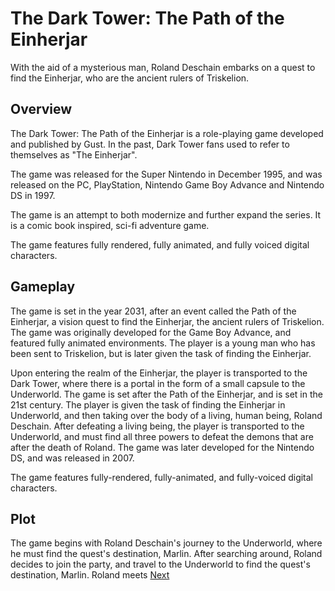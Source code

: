 # The Dark Tower: The Path of the Einherjar

With the aid of a mysterious man, Roland Deschain embarks on a quest to find the Einherjar, who are the ancient rulers of Triskelion.

## Overview

The Dark Tower: The Path of the Einherjar is a role-playing game developed and published by Gust. In the past, Dark Tower fans used to refer to themselves as "The Einherjar".

The game was released for the Super Nintendo in December 1995, and was released on the PC, PlayStation, Nintendo Game Boy Advance and Nintendo DS in 1997.

The game is an attempt to both modernize and further expand the series. It is a comic book inspired, sci-fi adventure game.

The game features fully rendered, fully animated, and fully voiced digital characters.

## Gameplay

The game is set in the year 2031, after an event called the Path of the Einherjar, a vision quest to find the Einherjar, the ancient rulers of Triskelion. The game was originally developed for the Game Boy Advance, and featured fully animated environments. The player is a young man who has been sent to Triskelion, but is later given the task of finding the Einherjar.

Upon entering the realm of the Einherjar, the player is transported to the Dark Tower, where there is a portal in the form of a small capsule to the Underworld. The game is set after the Path of the Einherjar, and is set in the 21st century. The player is given the task of finding the Einherjar in Underworld, and then taking over the body of a living, human being, Roland Deschain. After defeating a living being, the player is transported to the Underworld, and must find all three powers to defeat the demons that are after the death of Roland. The game was later developed for the Nintendo DS, and was released in 2007.

The game features fully-rendered, fully-animated, and fully-voiced digital characters.

## Plot

The game begins with Roland Deschain's journey to the Underworld, where he must find the quest's destination, Marlin. After searching around, Roland decides to join the party, and travel to the Underworld to find the quest's destination, Marlin. Roland meets
[Next](15.md)